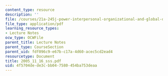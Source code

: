 ```yaml
---
content_type: resource
description: ''
file: /courses/21a-245j-power-interpersonal-organizational-and-global-dimensions-fall-2005/4f5704dede3cbb047580454ba753deaa_2005_11_16_sss.pdf
file_type: application/pdf
learning_resource_types:
- Lecture Notes
ocw_type: OCWFile
parent_title: Lecture Notes
parent_type: CourseSection
parent_uid: fdf096c9-e67b-c17a-4d60-acec5cd2ead4
resourcetype: Document
title: 2005_11_16_sss.pdf
uid: 4f5704de-de3c-bb04-7580-454ba753deaa
---
```


